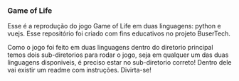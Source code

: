 ### Game of Life 

Esse é a reprodução do jogo Game of Life em duas linguagens: python e vuejs. Esse repositório foi criado com fins 
educativos no projeto BuserTech. 

Como o jogo foi feito em duas linguagens dentro do diretorio principal temos dois sub-diretorios para rodar o jogo, seja em qualquer um das duas linguagens disponiveis, é preciso estar no sub-diretorio correto! Dentro dele vai existir um readme com instruções. Divirta-se!



